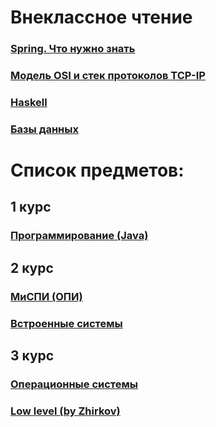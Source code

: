 # Внеклассное чтение

### [Spring. Что нужно знать](Spring/README.md)
### [Модель OSI и стек протоколов TCP-IP](NETWORKS/README.md)
### [Haskell](Haskell/README.md)
### [Базы данных](DB/README.md)

# Список предметов:

## 1 курс
### [Программирование (Java)](Programming/README.md)

## 2 курс
### [МиСПИ (ОПИ)](MISPI/README.md)
### [Встроенные системы](ES/README.md)

## 3 курс
### [Операционные системы](OS/README.md)
### [Low level (by Zhirkov)](Low-level/README.md)
